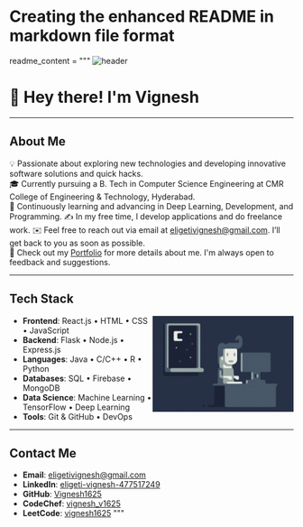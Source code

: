 # Creating the enhanced README in markdown file format

readme_content = """
![header](https://github.com/Vignesh1625/Vignesh1625/assets/112402061/e3293cba-5394-4d77-bc4e-23ea01ec7eee)

# 👋 Hey there! I'm Vignesh
___

## About Me
💡 Passionate about exploring new technologies and developing innovative software solutions and quick hacks.  
🎓 Currently pursuing a B. Tech in Computer Science Engineering at CMR College of Engineering & Technology, Hyderabad.  
🌱 Continuously learning and advancing in Deep Learning, Development, and Programming.
✍️ In my free time, I develop applications and do freelance work.
✉️ Feel free to reach out via email at [eligetivignesh@gmail.com](mailto:eligetivignesh@gmail.com). I’ll get back to you as soon as possible.  
📄 Check out my [Portfolio](https://vignesh1625.github.io/Vignesh1625/) for more details about me. I'm always open to feedback and suggestions.  

___

## Tech Stack

<img align="right" src="https://raw.githubusercontent.com/AVS1508/AVS1508/master/assets/Night-Coding.gif" width="250" height="170"/>

- **Frontend**: React.js • HTML • CSS • JavaScript  
- **Backend**: Flask • Node.js • Express.js  
- **Languages**: Java • C/C++ • R • Python  
- **Databases**: SQL • Firebase • MongoDB  
- **Data Science**: Machine Learning • TensorFlow • Deep Learning  
- **Tools**: Git & GitHub • DevOps  

___

## Contact Me
- **Email**: [eligetivignesh@gmail.com](mailto:eligetivignesh@gmail.com)
- **LinkedIn**: [eligeti-vignesh-477517249](https://www.linkedin.com/in/eligeti-vignesh-477517249/)
- **GitHub**: [Vignesh1625](https://github.com/Vignesh1625)
- **CodeChef**: [vignesh_v1625](https://www.codechef.com/users/vignesh_v1625)
- **LeetCode**: [vignesh1625](https://leetcode.com/vignesh1625/)
"""
